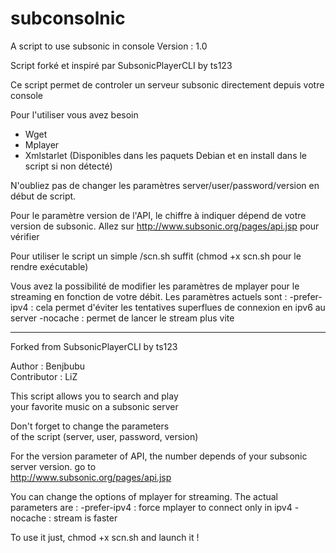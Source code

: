 subconsolnic
============

A script to use subsonic in console
Version : 1.0

Script forké et inspiré par SubsonicPlayerCLI by ts123

Ce script permet de controler un serveur subsonic directement depuis votre console

Pour l'utiliser vous avez besoin 
* Wget
* Mplayer
* Xmlstarlet
(Disponibles dans les paquets Debian et en install dans le script si non détecté)

N'oubliez pas de changer les paramètres server/user/password/version en début de script.

Pour le paramètre version de l'API, le chiffre à indiquer dépend de votre version de subsonic. Allez sur
 http://www.subsonic.org/pages/api.jsp  pour vérifier
 
Pour utiliser le script un simple /scn.sh suffit (chmod +x scn.sh pour le rendre exécutable)

Vous avez la possibilité de modifier les paramètres de mplayer pour le streaming en fonction de votre débit.
Les paramètres actuels sont :
-prefer-ipv4 : cela permet d'éviter les tentatives superflues de connexion en ipv6 au server
-nocache : permet de lancer le stream plus vite

  ---------------------------------------
 
 
 Forked from SubsonicPlayerCLI by ts123     

 Author : Benjbubu                          
 Contributor : LiZ                          
                                            
 This script allows you to search and play       
 your favorite music on a subsonic server
                                            
 Don't forget to change the parameters    
 of the script (server, user, password, version)    
 
  For the version parameter  of API, the number depends of your subsonic server version. go to   
 http://www.subsonic.org/pages/api.jsp   
 
 You can change the options of mplayer for streaming. The actual parameters are : 
 -prefer-ipv4 : force mplayer to connect only in ipv4
 -nocache : stream is faster 
 
 
 To use it just, chmod +x scn.sh and launch it ! 

                                            
  
                                         
